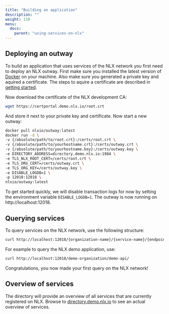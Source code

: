 ```yaml
---
title: "Building an application"
description: ""
weight: 110
menu:
  docs:
    parent: "using-services-on-nlx"
---
```


## Deploying an outway
To build an application that uses services of the NLX network you first need to deploy an NLX outway. First make sure you installed the latest version of [Docker](https://docker.com) on your machine. Also make sure you generated a private key and aquired a certificate. The steps to aquire a certificate are described in [getting started](../).

Now download the certificate of the NLX development CA:

```bash
wget https://certportal.demo.nlx.io/root.crt
```

And store it next to your private key and certificate. Now start a new outway:

```bash
docker pull nlxio/outway:latest
docker run -d \
-v {/absolute/path/to/root.crt}:/certs/root.crt \
-v {/absolute/path/to/yourhostname.crt}:/certs/outway.crt \
-v {/absolute/path/to/yourhostname.key}:/certs/outway.key \
-e DIRECTORY_ADDRESS=directory.demo.nlx.io:1984 \
-e TLS_NLX_ROOT_CERT=/certs/root.crt \
-e TLS_ORG_CERT=/certs/outway.crt \
-e TLS_ORG_KEY=/certs/outway.key \
-e DISABLE_LOGDB=1 \
-p 12018:12018 \
nlxio/outway:latest
```

To get started quickly, we will disable transaction logs for now by setting the environment variable `DISABLE_LOGDB=1`. The outway is now running on http://localhost:12018.

## Querying services
To query services on the NLX network, use the following structure:

```bash
curl http://localhost:12018/{organization-name}/{service-name}/{endpoint}
```

For example to query the NLX demo application, use:

```bash
curl http://localhost:12018/demo-organization/demo-api/
```

Congratulations, you now made your first query on the NLX network!

## Overview of services
The directory will provide an overview of all services that are currently registered on NLX. Browse to [directory.demo.nlx.io](https://directory.demo.nlx.io/) to see an actual overview of services.
